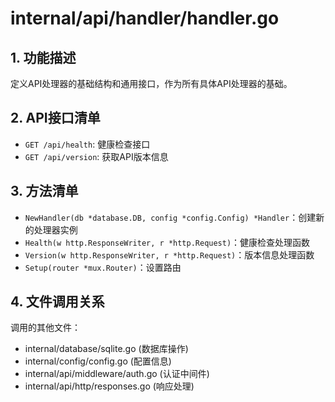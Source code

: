 # internal/api/handler/handler.go

## 1. 功能描述
定义API处理器的基础结构和通用接口，作为所有具体API处理器的基础。

## 2. API接口清单
- `GET /api/health`: 健康检查接口
- `GET /api/version`: 获取API版本信息

## 3. 方法清单
- `NewHandler(db *database.DB, config *config.Config) *Handler`：创建新的处理器实例
- `Health(w http.ResponseWriter, r *http.Request)`：健康检查处理函数
- `Version(w http.ResponseWriter, r *http.Request)`：版本信息处理函数
- `Setup(router *mux.Router)`：设置路由

## 4. 文件调用关系
调用的其他文件：
- internal/database/sqlite.go (数据库操作)
- internal/config/config.go (配置信息)
- internal/api/middleware/auth.go (认证中间件)
- internal/api/http/responses.go (响应处理) 